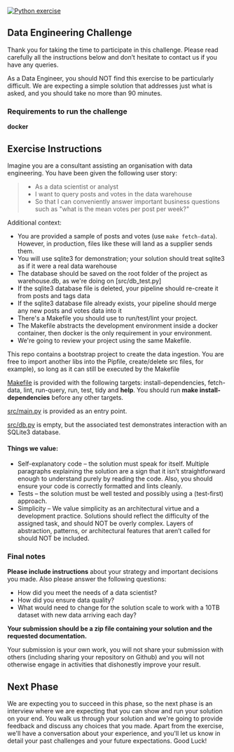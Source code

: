 [![Python exercise](https://github.com/EqualExperts/data-engineering-exercise-python/actions/workflows/python-exercise.yml/badge.svg)](https://github.com/EqualExperts/data-studio-exercise-python-sql/actions/workflows/python-exercise.yml)
## Data Engineering Challenge
Thank you for taking the time to participate in this challenge. Please read carefully all the instructions below and don’t hesitate to contact us if you have any queries.

As a Data Engineer, you should NOT find this exercise to be particularly difficult. 
We are expecting a simple solution that addresses just what is asked, and you should take no more than 90 minutes.

### Requirements to run the challenge

**docker**

## Exercise Instructions 

Imagine you are a consultant assisting an organisation with data engineering.
You have been given the following user story:

> - As a data scientist or analyst
> - I want to query posts and votes in the data warehouse
> - So that I can conveniently answer important business questions such as "what is the mean votes per post per week?"

Additional context:

- You are provided a sample of posts and votes (use ``make fetch-data``). However, in production, files like these will land as a supplier sends them.
- You will use sqlite3 for demonstration; your solution should treat sqlite3 as if it were a real data warehouse
- The database should be saved on the root folder of the project as warehouse.db, as we're doing on [src/db_test.py]
- If the sqlite3 database file is deleted, your pipeline should re-create it from posts and tags data
- If the sqlite3 database file already exists, your pipeline should merge any new posts and votes data into it
- There's a Makefile you should use to run/test/lint your project.
- The Makefile abstracts the development environment inside a docker container, then docker is the only requirement in your environment.
- We're going to review your project using the same Makefile.
  
This repo contains a bootstrap project to create the data ingestion.
You are free to import another libs into the Pipfile, create/delete src files, for example), so long as it can still be executed by the Makefile

[Makefile](Makefile) is provided with the following targets: install-dependencies, fetch-data, lint, run-query, run, test, tidy and **help**. You should run **make install-dependencies** before any other targets.

[src/main.py](src/main.py) is provided as an entry point.

[src/db.py](src/db.py) is empty, but the associated test demonstrates interaction with an SQLite3 database.

#### Things we value:
- Self-explanatory code – the solution must speak for itself. Multiple paragraphs explaining the solution are a sign that it isn’t straightforward enough to understand purely by reading the code. Also, you should ensure your code is correctly formatted and lints cleanly.
- Tests – the solution must be well tested and possibly using a (test­-first) approach.
- Simplicity – We value simplicity as an architectural virtue and a development practice. Solutions should reflect the difficulty of the assigned task, and should NOT be overly complex. Layers of abstraction, patterns, or architectural features that aren’t called for should NOT be included.

### Final notes
**Please include instructions** about your strategy and important decisions you made. Also please answer the following questions: 
- How did you meet the needs of a data scientist?
- How did you ensure data quality?
- What would need to change for the solution scale to work with a 10TB dataset with new data arriving each day?

**Your submission should be a zip file containing your solution and the requested documentation.**

Your submission is your own work, you will not share your submission with others (including sharing your repository on Github) and you will not otherwise engage in activities that dishonestly improve your result.

## Next Phase
We are expecting you to succeed in this phase, so the next phase is an interview where we are expecting that you can show and run your solution on your end. 
You walk us through your solution and we're going to provide feedback and discuss any choices that you made.
Apart from the exercise, we'll have a conversation about your experience, and you'll let us know in detail your past challenges and your future expectations. Good Luck!
